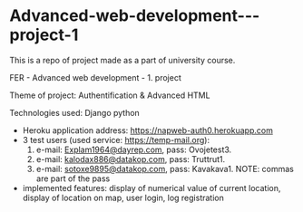 # Advanced-web-development---project-1

This is a repo of project made as a part of university course.

FER - Advanced web development - 1. project

Theme of project: Authentification & Advanced HTML

Technologies used: Django python

* Heroku application address: https://napweb-auth0.herokuapp.com
* 3 test users (used service: https://temp-mail.org):
     1. e-mail: Explam1964@dayrep.com, pass: Ovojetest3.
     2. e-mail: kalodax886@datakop.com, pass: Truttrut1.
     3. e-mail: sotoxe9895@datakop.com, pass: Kavakava1.
  NOTE: commas are part of the pass
* implemented features: display of numerical value of current location, display of location on map, user login, log registration
